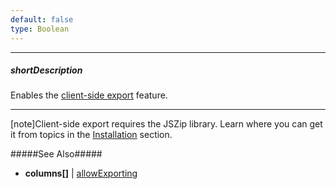 ```yaml
---
default: false
type: Boolean
---
```

---
##### shortDescription
Enables the [client-side export](/concepts/05%20Widgets/DataGrid/090%20Client-Side%20Export '/Documentation/Guide/Widgets/DataGrid/Client-Side_Export/') feature.

---
[note]Client-side export requires the JSZip library. Learn where you can get it from topics in the [Installation](/concepts/00%20Getting%20Started/01%20Installation/01%20Local%20Scripts.md '/Documentation/Guide/Getting_Started/Installation/Local_Scripts/') section.

#####See Also#####
- **columns[]** | [allowExporting](/api-reference/10%20UI%20Widgets/dxDataGrid/1%20Configuration/columns/allowExporting.md '/Documentation/ApiReference/UI_Widgets/dxDataGrid/Configuration/columns/#allowExporting')